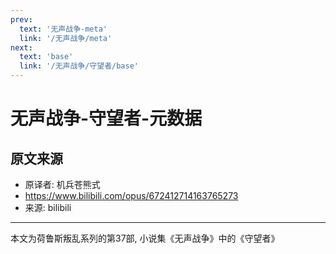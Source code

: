 ```yaml
---
prev:
  text: '无声战争-meta'
  link: '/无声战争/meta'
next:
  text: 'base'
  link: '/无声战争/守望者/base'
---
```


# 无声战争-守望者-元数据

## 原文来源

+ 原译者: 机兵苍熊式
+ <https://www.bilibili.com/opus/672412714163765273>
+ 来源: bilibili

--------

本文为荷鲁斯叛乱系列的第37部, 小说集《无声战争》中的《守望者》
